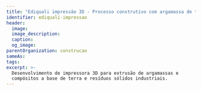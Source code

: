 ```yaml
---
title: "Ediquali impressão 3D - Processo construtivo com argamassa de terra impressa"
identifier: ediquali-impressao
header:
  image:
  image_description:
  caption:
  og_image:
parentOrganization: construcao
sameAs: 
tags:
excerpt: >-
  Desenvolvimento de impressora 3D para extrusão de argamassas e
  compósitos a base de terra e resíduos sólidos industriais.
---
```

